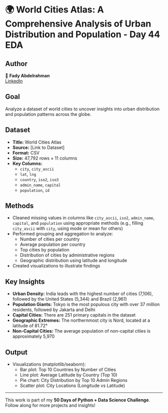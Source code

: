 # 🌍 World Cities Atlas: A Comprehensive Analysis of Urban Distribution and Population - Day 44 EDA

## Author  
👤 **Fady Abdelrahman**  
[LinkedIn](https://www.linkedin.com/in/fady-abdelrahman-a649a12b6/)

## Goal  
Analyze a dataset of world cities to uncover insights into urban distribution and population patterns across the globe.

## Dataset  
- **Title:** World Cities Atlas  
- **Source:** [Link to Dataset]  
- **Format:** CSV  
- **Size:** 47,792 rows × 11 columns  
- **Key Columns:**  
  - `city`, `city_ascii`  
  - `lat`, `lng`  
  - `country`, `iso2`, `iso3`  
  - `admin_name`, `capital`  
  - `population`, `id`

## Methods  
- Cleaned missing values in columns like `city_ascii`, `iso2`, `admin_name`, `capital`, and `population` using appropriate methods (e.g., filling `city_ascii` with `city`, using mode or mean for others)  
- Performed grouping and aggregation to analyze:  
  - Number of cities per country  
  - Average population per country  
  - Top cities by population  
  - Distribution of cities by administrative regions  
  - Geographic distribution using latitude and longitude  
- Created visualizations to illustrate findings

## Key Insights  
- **Urban Density:** India leads with the highest number of cities (7,106), followed by the United States (5,344) and Brazil (2,961)  
- **Population Giants:** Tokyo is the most populous city with over 37 million residents, followed by Jakarta and Delhi  
- **Capital Cities:** There are 251 primary capitals in the dataset  
- **Geographic Extremes:** The northernmost city is Nord, located at a latitude of 81.72°  
- **Non-Capital Cities:** The average population of non-capital cities is approximately 5,970

## Output  
- Visualizations (matplotlib/seaborn):  
  - Bar plot: Top 10 Countries by Number of Cities  
  - Line plot: Average Latitude by Country (Top 10)  
  - Pie chart: City Distribution by Top 10 Admin Regions  
  - Scatter plot: City Locations (Longitude vs Latitude)

---

This work is part of my **50 Days of Python + Data Science Challenge**.  
Follow along for more projects and insights!